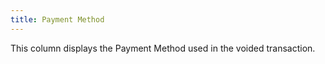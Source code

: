 ```yaml
---
title: Payment Method
---
```



This column displays the Payment Method used in the voided transaction.
